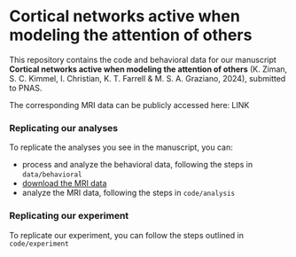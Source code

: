 # Cortical networks active when modeling the attention of others

This repository contains the code and behavioral data for our manuscript **Cortical networks active when modeling the attention of others** (K. Ziman, S. C. Kimmel, I. Christian, K. T. Farrell & M. S. A. Graziano, 2024), submitted to PNAS. 

The corresponding MRI data can be publicly accessed here: LINK


### Replicating our analyses

To replicate the analyses you see in the manuscript, you can:
- process and analyze the behavioral data, following the steps in `data/behavioral`
- [download the MRI data](https://www.dropbox.com/scl/fo/6wzepx3baxel0f4n62k3s/AP4xny1B7vN7hXr6pBclmw8?rlkey=2kr2y9ba748lhhsu35avv51e2&st=fhbupdc6&dl=0)
- analyze the MRI data, following the steps in `code/analysis`

### Replicating our experiment

To replicate our experiment, you can follow the steps outlined in `code/experiment`

